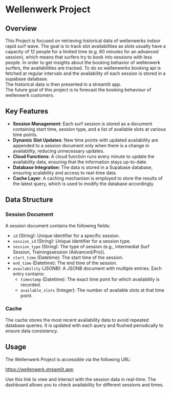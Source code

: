 # Wellenwerk Project

## Overview
This Project is focused on retrieving historical data of wellenwerks indoor rapid surf wave. The goal is to track slot availabilities as slots usually have a capacity of 12 people for a limited time (e.g. 60 minutes for an advanced session), which means that surfers try to book into sessions with less people. In order to get insights about the booking behavior of wellenwerk surfers, the availabilities are tracked. To do so wellenwerks booking api is fetched at regular intervals and the availability of each session is stored in a supabase database.  
The historical data is then presented in a streamlit app.  
The future goal of this project is to forecast the booking behaviour of wellenwerk customers. 

## Key Features
- **Session Management**: Each surf session is stored as a document containing start time, session type, and a list of available slots at various time points.
- **Dynamic Slot Updates**: New time points with updated availability are appended to a session document only when there is a change in availability, reducing unnecessary updates.
- **Cloud Functions**: A cloud function runs every minute to update the availability data, ensuring that the information stays up-to-date.
- **Database Integration**: The data is stored in a Supabase database, ensuring scalability and access to real-time data.
- **Cache Layer**: A caching mechanism is employed to store the results of the latest query, which is used to modify the database accordingly.

## Data Structure
### Session Document
A session document contains the following fields:
- `id` (String): Unique identifier for a specific session.
- `session_id` (String): Unique identifier for a session type.
- `session_type` (String): The type of session (e.g., Intermediat Surf Session, Trainingssession (Advanced/Pro)).
- `start_time` (Datetime): The start time of the session.
- `end_time` (Datetime): The end time of the session.
- `availability` (JSONB): A JSONB document with multiple entries. Each entry contains:
    - `timestamp` (Datetime): The exact time point for which availability is recorded.
    - `available_slots` (Integer): The number of available slots at that time point.

### Cache
The cache stores the most recent availability data to avoid repeated database queries. It is updated with each query and flushed periodically to ensure data consistency.

## Usage
The Wellenwerk Project is accessible via the following URL:

https://wellenwerk.streamlit.app

Use this link to view and interact with the session data in real-time. The dashboard allows you to check availability for different sessions and times.